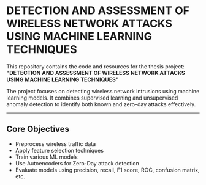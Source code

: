 # DETECTION AND ASSESSMENT OF WIRELESS NETWORK ATTACKS USING MACHINE LEARNING TECHNIQUES

This repository contains the code and resources for the thesis project:  
**"DETECTION AND ASSESSMENT OF WIRELESS NETWORK ATTACKS USING MACHINE LEARNING TECHNIQUES"**

The project focuses on detecting wireless network intrusions using machine learning models. It combines supervised learning and unsupervised anomaly detection to identify both known and zero-day attacks effectively.

---

## Core Objectives

- Preprocess wireless traffic data
- Apply feature selection techniques
- Train various ML models 
- Use Autoencoders for Zero-Day attack detection
- Evaluate models using precision, recall, F1 score, ROC, confusion matrix, etc.



